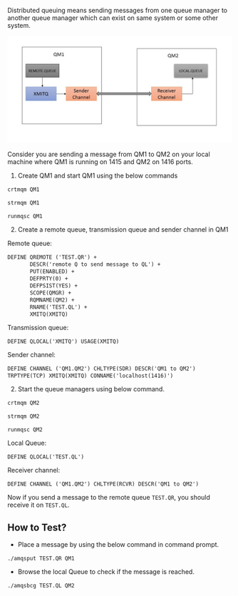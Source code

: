 Distributed queuing means sending messages from one queue manager to another queue manager which can exist on same system or some other system.

![DQM](dqm.jpg)

Consider you are sending a message from QM1 to QM2 on your local machine where QM1 is running on 1415 and QM2 on 1416 ports. 

1. Create QM1 and start QM1 using the below commands

```
crtmqm QM1
```

```
strmqm QM1
```

```
runmqsc QM1
```

2. Create a remote queue, transmission queue and sender channel in QM1

Remote queue:

```
DEFINE QREMOTE ('TEST.QR') +
       DESCR('remote Q to send message to QL') +
       PUT(ENABLED) +
       DEFPRTY(0) +
       DEFPSIST(YES) +
       SCOPE(QMGR) +
       RQMNAME(QM2) +
       RNAME('TEST.QL') +
       XMITQ(XMITQ) 
```

Transmission queue:

```
DEFINE QLOCAL('XMITQ') USAGE(XMITQ)
```


Sender channel:

```
DEFINE CHANNEL ('QM1.QM2') CHLTYPE(SDR) DESCR('QM1 to QM2') TRPTYPE(TCP) XMITQ(XMITQ) CONNAME('localhost(1416)') 
```


2. Start the queue managers using below command.

```
crtmqm QM2
```
```
strmqm QM2
```
```
runmqsc QM2
```

Local Queue:

```
DEFINE QLOCAL('TEST.QL')
```

Receiver channel:

```
DEFINE CHANNEL ('QM1.QM2') CHLTYPE(RCVR) DESCR('QM1 to QM2')
```



Now if you send a message to the remote queue `TEST.QR`, you should receive it on `TEST.QL`.

## How to Test?

* Place a message by using the below command in command prompt.

```
./amqsput TEST.QR QM1
```

* Browse the local Queue to check if the message is reached.

```
./amqsbcg TEST.QL QM2
```